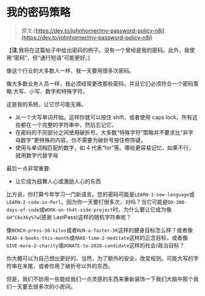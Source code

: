 # 我的密码策略

> 原文:[https://dev.to/johnhorner/my-password-policy-n8j](https://dev.to/johnhorner/my-password-policy-n8j)

【**注**:我将在这篇帖子中给出密码的例子。没有一个曾经是我的密码。此外，我使用“密码”，但“通行短语”可能更好。]

像这个行业的大多数人一样，我一天要用很多次密码。

像大多数业务人员一样，我必须经常更改那些密码，并且它们必须符合一个密码策略:大写、小写、数字和特殊字符。

这是我的系统，让它尽可能无痛。

*   从一个大写单词开始。这样你就可以按住 shift，或者使用 caps lock，所有这些都在一个完整的字符串中，然后忘记它。
*   在密码的不同部分之间使用破折号。大多数“特殊字符”策略并不要求比“非字母数字”更特殊的内容。你不需要为破折号按住修饰键。
*   使用与单词相匹配的数字，如 4 代表“for”等。哪些更容易记忆，如果不行，就用数字代替字母

最后一点非常重要:

*   让它成为鼓舞人心或激励人心的东西

比方说，你打算今年学习一门新语言。您的密码可能是`LEARN-1-new-language`或`LEARN-2-code-in-Perl`。因为你一天要打很多次，对吗？当它可能是`DO-100-days-of-code`或`WORK-on-th4t-side-project`时，为什么要让它成为像`GH^C6e36y%7w`(感谢 LastPass)这样的随机字符串呢？

像`BENCH-press-50-kilos`或者`RUN-a-faster-5K`这样的健身目标怎么样？或者像`READ-4-books-this-month`或`MAKE-time-2-meditate`这样的正念目标，或者像`GIVE-more-2-charity`或`DONATE-to-2020-candidate`这样的社会/政治目标？

你大概可以为自己想出更好的。当然，为了额外的安全，改变规则。可能大写的字符串在末尾，或者你用了破折号以外的东西。

但是，我们不妨用一些能给我们一点灵感的东西来重新装饰一下我们大脑中那个我们一天要去很多次的小房间。